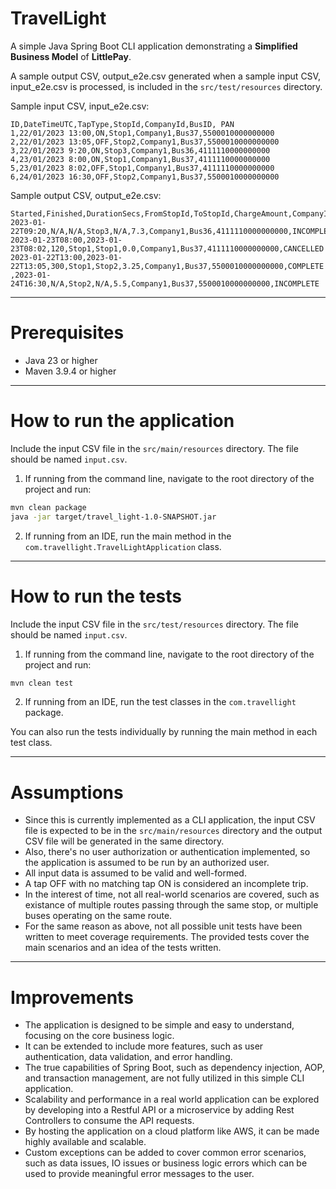 # TravelLight
A simple Java Spring Boot CLI application demonstrating a **Simplified Business Model** of **LittlePay**.

A sample output CSV, output_e2e.csv generated when a sample input CSV, input_e2e.csv is processed, 
is included in the `src/test/resources` directory.

Sample input CSV, input_e2e.csv:
```csv
ID,DateTimeUTC,TapType,StopId,CompanyId,BusID, PAN
1,22/01/2023 13:00,ON,Stop1,Company1,Bus37,5500010000000000
2,22/01/2023 13:05,OFF,Stop2,Company1,Bus37,5500010000000000
3,22/01/2023 9:20,ON,Stop3,Company1,Bus36,4111110000000000
4,23/01/2023 8:00,ON,Stop1,Company1,Bus37,4111110000000000
5,23/01/2023 8:02,OFF,Stop1,Company1,Bus37,4111110000000000
6,24/01/2023 16:30,OFF,Stop2,Company1,Bus37,5500010000000000
```

Sample output CSV, output_e2e.csv:
```csv
Started,Finished,DurationSecs,FromStopId,ToStopId,ChargeAmount,CompanyId,BusID,PAN,Status
2023-01-22T09:20,N/A,N/A,Stop3,N/A,7.3,Company1,Bus36,4111110000000000,INCOMPLETE
2023-01-23T08:00,2023-01-23T08:02,120,Stop1,Stop1,0.0,Company1,Bus37,4111110000000000,CANCELLED
2023-01-22T13:00,2023-01-22T13:05,300,Stop1,Stop2,3.25,Company1,Bus37,5500010000000000,COMPLETE
,2023-01-24T16:30,N/A,Stop2,N/A,5.5,Company1,Bus37,5500010000000000,INCOMPLETE
```
---
# Prerequisites
- Java 23 or higher
- Maven 3.9.4 or higher
---
# How to run the application
Include the input CSV file in the `src/main/resources` directory. 
The file should be named `input.csv`.

1. If running from the command line, navigate to the root directory of the project and run:
```bash
mvn clean package
java -jar target/travel_light-1.0-SNAPSHOT.jar
```
2. If running from an IDE, run the main method in the `com.travellight.TravelLightApplication` class.
---
# How to run the tests
Include the input CSV file in the `src/test/resources` directory.
The file should be named `input.csv`.

1. If running from the command line, navigate to the root directory of the project and run:
```bash
mvn clean test
```
2. If running from an IDE, run the test classes in the `com.travellight` package.

You can also run the tests individually by running the main method in each test class.

---
# Assumptions
- Since this is currently implemented as a CLI application, the input CSV file is expected to be in the `src/main/resources` directory
  and the output CSV file will be generated in the same directory.
- Also, there's no user authorization or authentication implemented, so the application is assumed to be run by an authorized user.
- All input data is assumed to be valid and well-formed.
- A tap OFF with no matching tap ON is considered an incomplete trip.
- In the interest of time, not all real-world scenarios are covered, such as existance of multiple routes passing through the same stop, 
  or multiple buses operating on the same route.
- For the same reason as above, not all possible unit tests have been written to meet coverage requirements. The provided tests cover the main scenarios and an idea of the tests written.
---
# Improvements
- The application is designed to be simple and easy to understand, focusing on the core business logic.
- It can be extended to include more features, such as user authentication, data validation, and error handling.
- The true capabilities of Spring Boot, such as dependency injection, AOP, and transaction management, are not fully utilized in this simple CLI application.
- Scalability and performance in a real world application can be explored by developing into a Restful API or a microservice by adding Rest Controllers to consume the API requests.
- By hosting the application on a cloud platform like AWS, it can be made highly available and scalable.
- Custom exceptions can be added to cover common error scenarios, such as data issues, IO issues or business logic errors which can be used to provide meaningful error messages to the user.